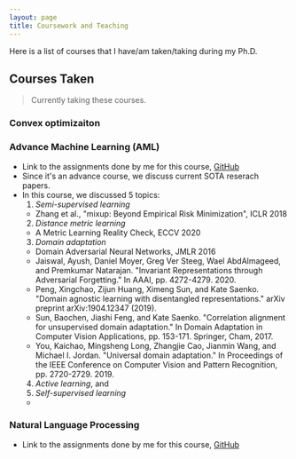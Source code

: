 ```yaml
---
layout: page
title: Coursework and Teaching
---
```


Here is a list of courses that I have/am taken/taking during my Ph.D. 


##  Courses Taken

> Currently taking these courses. 
### Convex optimizaiton          



### Advance Machine Learning (AML)
+ Link to the assignments done by me for this course, [GitHub](https://github.com/raotnameh/AML_Course)
+ Since it's an advance course, we discuss current SOTA reserach papers. 
+ In this course, we discussed 5 topics: 
  1. *Semi-supervised learning*
    + Zhang et al., "mixup: Beyond Empirical Risk Minimization", ICLR 2018 
  2. *Distance metric learning*
    + A Metric Learning Reality Check, ECCV 2020 
  3. *Domain adaptation*
    + Domain Adversarial Neural Networks, JMLR 2016
    + Jaiswal, Ayush, Daniel Moyer, Greg Ver Steeg, Wael AbdAlmageed, and Premkumar Natarajan. "Invariant Representations through Adversarial Forgetting." In AAAI, pp. 4272-4279. 2020.
    + Peng, Xingchao, Zijun Huang, Ximeng Sun, and Kate Saenko. "Domain agnostic learning with disentangled representations." arXiv preprint arXiv:1904.12347 (2019). 
    + Sun, Baochen, Jiashi Feng, and Kate Saenko. "Correlation alignment for unsupervised domain adaptation." In Domain Adaptation in Computer Vision Applications, pp. 153-171. Springer, Cham, 2017.
    + You, Kaichao, Mingsheng Long, Zhangjie Cao, Jianmin Wang, and Michael I. Jordan. "Universal domain adaptation." In Proceedings of the IEEE Conference on Computer Vision and Pattern Recognition, pp. 2720-2729. 2019. 
  4. *Active learning*, and 
  5. *Self-supervised learning*
    +  

### Natural Language Processing
+ Link to the assignments done by me for this course, [GitHub](https://github.com/raotnameh/NLP_LECTURE)

<!-- 
## Teaching Assistantship at IIIT Delhi -->

<!---## Courses Taken in Personal Time
#### (Ongoing) [Probablistic Machine Learning, Tübingen Machine Learning](https://www.youtube.com/playlist?list=PL05umP7R6ij1tHaOFY96m5uX3J21a6yNd)

#### [Mathematics of Machine Learning Summer School](http://mathofml.cs.washington.edu/) (Ongoing) -->